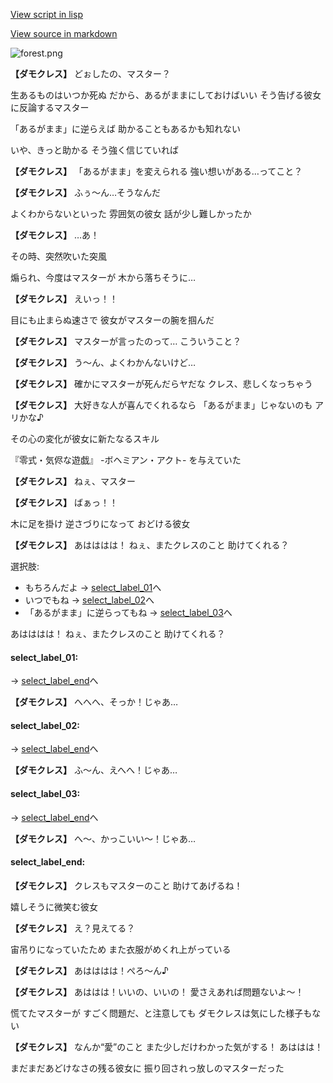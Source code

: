 [View script in lisp](../scripts/10351203.txt)

[View source in markdown](10351203.md)

![forest.png](../images/backgrounds/forest.png)

**【ダモクレス】**
どぉしたの、マスター？

生あるものはいつか死ぬ
だから、あるがままにしておけばいい
そう告げる彼女に反論するマスター

「あるがまま」に逆らえば
助かることもあるかも知れない

いや、きっと助かる
そう強く信じていれば

**【ダモクレス】**
「あるがまま」を変えられる
強い想いがある…ってこと？

**【ダモクレス】**
ふぅ～ん…そうなんだ

よくわからないといった
雰囲気の彼女
話が少し難しかったか

**【ダモクレス】**
…あ！

その時、突然吹いた突風

煽られ、今度はマスターが
木から落ちそうに…

**【ダモクレス】**
えいっ！！

目にも止まらぬ速さで
彼女がマスターの腕を掴んだ

**【ダモクレス】**
マスターが言ったのって…
こういうこと？

**【ダモクレス】**
う～ん、よくわかんないけど…

**【ダモクレス】**
確かにマスターが死んだらヤだな
クレス、悲しくなっちゃう

**【ダモクレス】**
大好きな人が喜んでくれるなら
「あるがまま」じゃないのも
アリかな♪

その心の変化が彼女に新たなるスキル

『零式・気侭な遊戯』
-ボヘミアン・アクト-
を与えていた

**【ダモクレス】**
ねぇ、マスター

**【ダモクレス】**
ばぁっ！！

木に足を掛け
逆さづりになって
おどける彼女

**【ダモクレス】**
あはははは！
ねぇ、またクレスのこと
助けてくれる？

選択肢:
- もちろんだよ → [select_label_01](#select_label_01)へ
- いつでもね → [select_label_02](#select_label_02)へ
- 「あるがまま」に逆らってもね → [select_label_03](#select_label_03)へ

あはははは！
ねぇ、またクレスのこと
助けてくれる？

#### select_label_01:
 → [select_label_end](#select_label_end)へ

**【ダモクレス】**
へへへ、そっか！じゃあ…

#### select_label_02:
 → [select_label_end](#select_label_end)へ

**【ダモクレス】**
ふ～ん、えへへ！じゃあ…

#### select_label_03:
 → [select_label_end](#select_label_end)へ

**【ダモクレス】**
へ～、かっこいい～！じゃあ…

#### select_label_end:

**【ダモクレス】**
クレスもマスターのこと
助けてあげるね！

嬉しそうに微笑む彼女

**【ダモクレス】**
え？見えてる？

宙吊りになっていたため
また衣服がめくれ上がっている

**【ダモクレス】**
あはははは！ぺろ～ん♪

**【ダモクレス】**
あははは！いいの、いいの！
愛さえあれば問題ないよ～！

慌てたマスターが
すごく問題だ、と注意しても
ダモクレスは気にした様子もない

**【ダモクレス】**
なんか“愛”のこと
また少しだけわかった気がする！
あははは！ 

まだまだあどけなさの残る彼女に
振り回されっ放しのマスターだった

